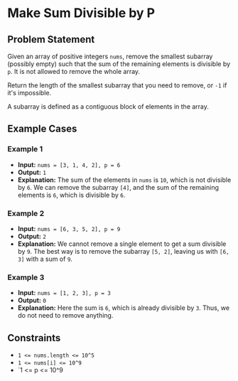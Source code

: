 # Make Sum Divisible by P

## Problem Statement

Given an array of positive integers `nums`, remove the smallest subarray (possibly empty) such that the sum of the remaining elements is divisible by `p`. It is not allowed to remove the whole array.

Return the length of the smallest subarray that you need to remove, or `-1` if it's impossible.

A subarray is defined as a contiguous block of elements in the array.

## Example Cases

### Example 1

- **Input:** `nums = [3, 1, 4, 2], p = 6`
- **Output:** `1`
- **Explanation:** The sum of the elements in `nums` is `10`, which is not divisible by `6`. We can remove the subarray `[4]`, and the sum of the remaining elements is `6`, which is divisible by `6`.

### Example 2

- **Input:** `nums = [6, 3, 5, 2], p = 9`
- **Output:** `2`
- **Explanation:** We cannot remove a single element to get a sum divisible by `9`. The best way is to remove the subarray `[5, 2]`, leaving us with `[6, 3]` with a sum of `9`.

### Example 3

- **Input:** `nums = [1, 2, 3], p = 3`
- **Output:** `0`
- **Explanation:** Here the sum is `6`, which is already divisible by `3`. Thus, we do not need to remove anything.

## Constraints

- `1 <= nums.length <= 10^5`
- `1 <= nums[i] <= 10^9`
- `1 <= p <= 10^9